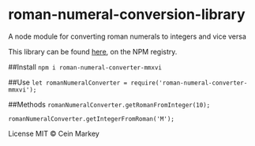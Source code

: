 # roman-numeral-conversion-library
A node module for converting roman numerals to integers and vice versa

This library can be found <a href="https://www.npmjs.com/package/roman-numeral-converter-mmxvi">here</a>, on the NPM registry.

##Install
`npm i roman-numeral-converter-mmxvi`

##Use
`let romanNumeralConverter = require('roman-numeral-converter-mmxvi');`

##Methods
`romanNumeralConverter.getRomanFromInteger(10);`

`romanNumeralConverter.getIntegerFromRoman('M');`

License
MIT © Cein Markey
